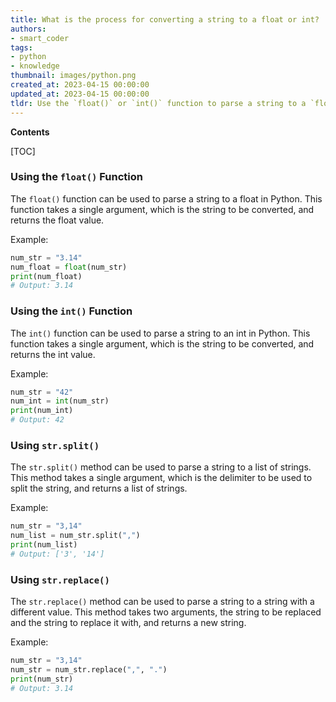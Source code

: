 ```yaml
---
title: What is the process for converting a string to a float or int?
authors:
- smart_coder
tags:
- python
- knowledge
thumbnail: images/python.png
created_at: 2023-04-15 00:00:00
updated_at: 2023-04-15 00:00:00
tldr: Use the `float()` or `int()` function to parse a string to a `float` or `int` in Python.
---
```


**Contents**

[TOC]

### Using the `float()` Function
The `float()` function can be used to parse a string to a float in Python. This function takes a single argument, which is the string to be converted, and returns the float value.

Example:
```python
num_str = "3.14"
num_float = float(num_str)
print(num_float)
# Output: 3.14
```

### Using the `int()` Function
The `int()` function can be used to parse a string to an int in Python. This function takes a single argument, which is the string to be converted, and returns the int value.

Example:
```python
num_str = "42"
num_int = int(num_str)
print(num_int)
# Output: 42
```

### Using `str.split()`
The `str.split()` method can be used to parse a string to a list of strings. This method takes a single argument, which is the delimiter to be used to split the string, and returns a list of strings.

Example:
```python
num_str = "3,14"
num_list = num_str.split(",")
print(num_list)
# Output: ['3', '14']
```

### Using `str.replace()`
The `str.replace()` method can be used to parse a string to a string with a different value. This method takes two arguments, the string to be replaced and the string to replace it with, and returns a new string.

Example:
```python
num_str = "3,14"
num_str = num_str.replace(",", ".")
print(num_str)
# Output: 3.14
```
